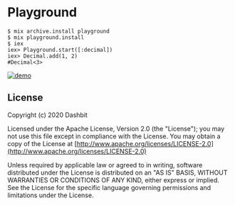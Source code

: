 # Playground

```
$ mix archive.install playground
$ mix playground.install
$ iex
iex> Playground.start([:decimal])
iex> Decimal.add(1, 2)
#Decimal<3>
```

[![demo](https://asciinema.org/a/381589.svg)](https://asciinema.org/a/381589?autoplay=1)

## License

Copyright (c) 2020 Dashbit

Licensed under the Apache License, Version 2.0 (the "License");
you may not use this file except in compliance with the License.
You may obtain a copy of the License at [http://www.apache.org/licenses/LICENSE-2.0](http://www.apache.org/licenses/LICENSE-2.0)

Unless required by applicable law or agreed to in writing, software
distributed under the License is distributed on an "AS IS" BASIS,
WITHOUT WARRANTIES OR CONDITIONS OF ANY KIND, either express or implied.
See the License for the specific language governing permissions and
limitations under the License.

